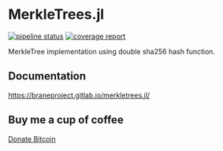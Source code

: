 # MerkleTrees.jl

[![pipeline status](https://gitlab.com/braneproject/MerkleTrees.jl/badges/master/pipeline.svg)](https://gitlab.com/braneproject/MerkleTrees.jl/commits/master)    [![coverage report](https://gitlab.com/braneproject/MerkleTrees.jl/badges/master/coverage.svg)](https://gitlab.com/braneproject/MerkleTrees.jl/commits/master)

MerkleTree implementation using double sha256 hash function.

## Documentation

https://braneproject.gitlab.io/merkletrees.jl/

## Buy me a cup of coffee

[Donate Bitcoin](bitcoin:34nvxratCQcQgtbwxMJfkmmxwrxtShTn67)
